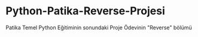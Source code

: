 # Python-Patika-Reverse-Projesi
Patika Temel Python Eğitiminin sonundaki Proje Ödevinin "Reverse" bölümü
